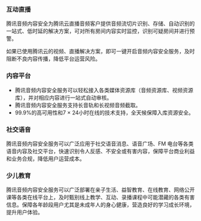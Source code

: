 ### 互动直播
腾讯音频内容安全为腾讯云直播音频客户提供音频流切片识别、存储、自动识别的一站式、低时延的解决方案，可对所有房间内容实时监控，识别可疑房间并进行预警。

如果已使用腾讯云的视频、直播解决方案，即可一键开启音频内容安全服务，及时阻断不良内容传播，降低平台运营风险。



### 内容平台
- 腾讯音频内容安全服务可以轻松接入各类媒体资源库（音频资源库、视频资源库），并对相应内容进行一站式自动审核。
- 腾讯音频内容安全服务支持长音轨和长视频音频截取。
- 99.9%的高可用性和7 × 24小时在线的技术支持，全天候保障入库资源安全。


### 社交语音
腾讯音频内容安全服务可以广泛应用于社交语音消息、语音广场、FM 电台等各类语音内容及社交平台，快速识别令人反感、不安全或有害内容，保障平台商业利益和业务合规，降低用户运营成本。

### 少儿教育
腾讯音频内容安全服务可以广泛部署在亲子生活、益智教育、在线教育、网络公开课等各类在线平台上，及时甄别线上教学、互动、录播课程中可能潜藏的各类有害信息。保障各年龄段用户尤其是未成年人的身心健康，营造良好的学习成长环境，提升用户体验。
